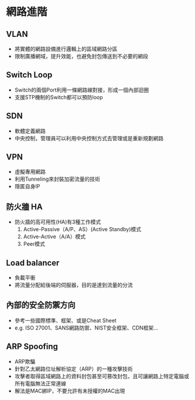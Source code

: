 # 網路進階

## VLAN
- 將實體的網路設備進行邏輯上的區域網路分區
- 限制廣播網域，提升效能，也避免封包傳送到不必要的網段

## Switch Loop
- Switch的兩個Port利用一條網路線對接，形成一個內部迴圈
- 支援STP機制的Switch都可以預防loop

## SDN
- 軟體定義網路
- 中央控制，管理員可以利用中央控制方式去管理或是重新規劃網路

## VPN
- 虛擬專用網路
- 利用Tunneling來封裝加密流量的技術
- 隱匿自身IP

## 防火牆 HA
- 防火牆的高可用性(HA)有3種工作模式
    1. Active-Passive（A/P、AS）(Active Standby)模式
    2. Active-Active（A/A）模式
    3. Peer模式

## Load balancer
- 負載平衝
- 將流量分配給後端的伺服器，目的是達到流量的分流

## 內部的安全防禦方向
- 參考一些國際標準、框架、或是Cheat Sheet
- e.g. ISO 27001、SANS網路防禦、NIST安全框架、CDN框架...

## ARP Spoofing
- ARP欺騙
- 針對乙太網路位址解析協定（ARP）的一種攻擊技術
- 攻擊者取得區域網路上的資料封包甚至可篡改封包，且可讓網路上特定電腦或所有電腦無法正常連線
- 解法是MAC綁IP，不要允許有未授權的MAC出現

